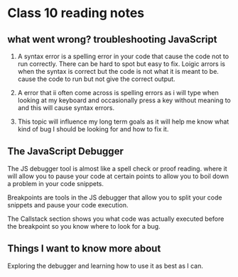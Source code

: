 # Class 10 reading notes

## what went wrong? troubleshooting JavaScript

1. A syntax error is a spelling error in your code that cause the code not to run correctly. There can be hard to spot but easy to fix. Loigic arrors is when the syntax is correct but the code is not what it is meant to be. cause the code to run but not give the correct output.

2. A error that ii often come across is spelling errors as i will type when looking at my keyboard and occasionally press a key without meaning to and this will cause syntax errors.

3. This topic will influence my long term goals as it will help me know what kind of bug I should be looking for and how to fix it.

## The JavaScript Debugger

The JS debugger tool is almost like a spell check or proof reading. where it will allow you to pause your code at certain points to allow you to boil down a problem in your code snippets.

Breakpoints are tools in the JS debugger that allow you to split your code snippets and pause your code execution.

The Callstack section shows you what code was actually executed before the breakpoint so you know where to look for a bug.

## Things I want to know more about

Exploring the debugger and learning how to use it as best as I can.
